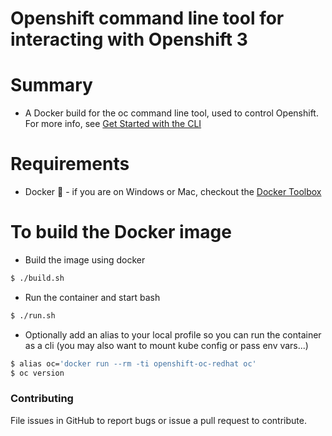 # Openshift command line tool for interacting with Openshift 3

# Summary

- A Docker build for the oc command line tool, used to control Openshift. For more info, see [Get Started with the CLI](https://docs.openshift.com/dedicated/getting_started/index.html)

# Requirements

- Docker :whale: - if you are on Windows or Mac, checkout
  the [Docker Toolbox](https://www.docker.com/products/docker-toolbox)
  

# To build the Docker image

- Build the image using docker
```bash
$ ./build.sh
```
- Run the container and start bash
```bash
$ ./run.sh
```
- Optionally add an alias to your local profile so you can run the container as a cli (you may also want to mount kube config or pass env vars...)
```bash
$ alias oc='docker run --rm -ti openshift-oc-redhat oc'
$ oc version
```

### Contributing
File issues in GitHub to report bugs or issue a pull request to contribute.
